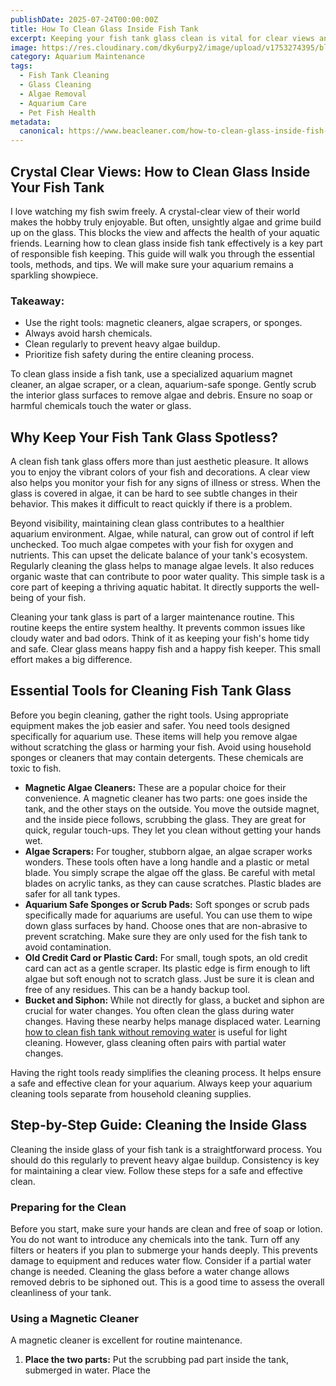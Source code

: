 ```yaml
---
publishDate: 2025-07-24T00:00:00Z
title: How To Clean Glass Inside Fish Tank
excerpt: Keeping your fish tank glass clean is vital for clear views and healthy fish. Learn how to clean glass inside your fish tank safely and effectively.
image: https://res.cloudinary.com/dky6urpy2/image/upload/v1753274395/blog_image_1753274394_cxu1zc.webp
category: Aquarium Maintenance
tags:
  - Fish Tank Cleaning
  - Glass Cleaning
  - Algae Removal
  - Aquarium Care
  - Pet Fish Health
metadata:
  canonical: https://www.beacleaner.com/how-to-clean-glass-inside-fish-tank
---
```


## Crystal Clear Views: How to Clean Glass Inside Your Fish Tank

I love watching my fish swim freely. A crystal-clear view of their world makes the hobby truly enjoyable. But often, unsightly algae and grime build up on the glass. This blocks the view and affects the health of your aquatic friends. Learning how to clean glass inside fish tank effectively is a key part of responsible fish keeping. This guide will walk you through the essential tools, methods, and tips. We will make sure your aquarium remains a sparkling showpiece.

### Takeaway:
*   Use the right tools: magnetic cleaners, algae scrapers, or sponges.
*   Always avoid harsh chemicals.
*   Clean regularly to prevent heavy algae buildup.
*   Prioritize fish safety during the entire cleaning process.

To clean glass inside a fish tank, use a specialized aquarium magnet cleaner, an algae scraper, or a clean, aquarium-safe sponge. Gently scrub the interior glass surfaces to remove algae and debris. Ensure no soap or harmful chemicals touch the water or glass.

## Why Keep Your Fish Tank Glass Spotless?
A clean fish tank glass offers more than just aesthetic pleasure. It allows you to enjoy the vibrant colors of your fish and decorations. A clear view also helps you monitor your fish for any signs of illness or stress. When the glass is covered in algae, it can be hard to see subtle changes in their behavior. This makes it difficult to react quickly if there is a problem.

Beyond visibility, maintaining clean glass contributes to a healthier aquarium environment. Algae, while natural, can grow out of control if left unchecked. Too much algae competes with your fish for oxygen and nutrients. This can upset the delicate balance of your tank's ecosystem. Regularly cleaning the glass helps to manage algae levels. It also reduces organic waste that can contribute to poor water quality. This simple task is a core part of keeping a thriving aquatic habitat. It directly supports the well-being of your fish.

Cleaning your tank glass is part of a larger maintenance routine. This routine keeps the entire system healthy. It prevents common issues like cloudy water and bad odors. Think of it as keeping your fish's home tidy and safe. Clear glass means happy fish and a happy fish keeper. This small effort makes a big difference.

## Essential Tools for Cleaning Fish Tank Glass
Before you begin cleaning, gather the right tools. Using appropriate equipment makes the job easier and safer. You need tools designed specifically for aquarium use. These items will help you remove algae without scratching the glass or harming your fish. Avoid using household sponges or cleaners that may contain detergents. These chemicals are toxic to fish.

*   **Magnetic Algae Cleaners:** These are a popular choice for their convenience. A magnetic cleaner has two parts: one goes inside the tank, and the other stays on the outside. You move the outside magnet, and the inside piece follows, scrubbing the glass. They are great for quick, regular touch-ups. They let you clean without getting your hands wet.
*   **Algae Scrapers:** For tougher, stubborn algae, an algae scraper works wonders. These tools often have a long handle and a plastic or metal blade. You simply scrape the algae off the glass. Be careful with metal blades on acrylic tanks, as they can cause scratches. Plastic blades are safer for all tank types.
*   **Aquarium Safe Sponges or Scrub Pads:** Soft sponges or scrub pads specifically made for aquariums are useful. You can use them to wipe down glass surfaces by hand. Choose ones that are non-abrasive to prevent scratching. Make sure they are only used for the fish tank to avoid contamination.
*   **Old Credit Card or Plastic Card:** For small, tough spots, an old credit card can act as a gentle scraper. Its plastic edge is firm enough to lift algae but soft enough not to scratch glass. Just be sure it is clean and free of any residues. This can be a handy backup tool.
*   **Bucket and Siphon:** While not directly for glass, a bucket and siphon are crucial for water changes. You often clean the glass during water changes. Having these nearby helps manage displaced water. Learning [how to clean fish tank without removing water](https://beacleaner.com/how-to-clean-fish-tank-without-removing-water) is useful for light cleaning. However, glass cleaning often pairs with partial water changes.

Having the right tools ready simplifies the cleaning process. It helps ensure a safe and effective clean for your aquarium. Always keep your aquarium cleaning tools separate from household cleaning supplies.

## Step-by-Step Guide: Cleaning the Inside Glass
Cleaning the inside glass of your fish tank is a straightforward process. You should do this regularly to prevent heavy algae buildup. Consistency is key for maintaining a clear view. Follow these steps for a safe and effective clean.

### Preparing for the Clean
Before you start, make sure your hands are clean and free of soap or lotion. You do not want to introduce any chemicals into the tank. Turn off any filters or heaters if you plan to submerge your hands deeply. This prevents damage to equipment and reduces water flow. Consider if a partial water change is needed. Cleaning the glass before a water change allows removed debris to be siphoned out. This is a good time to assess the overall cleanliness of your tank.

### Using a Magnetic Cleaner
A magnetic cleaner is excellent for routine maintenance.
1.  **Place the two parts:** Put the scrubbing pad part inside the tank, submerged in water. Place the